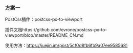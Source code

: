 ### 方案一

PostCss插件：postcss-px-to-viewport

插件文档https://github.com/evrone/postcss-px-to-viewport/blob/master/README_CN.md

使用方法：https://juejin.im/post/5cf0d8fb6fb9a07ee9585681